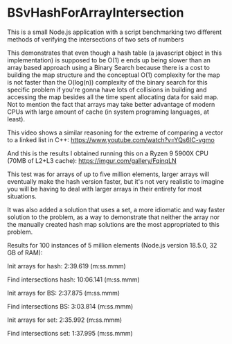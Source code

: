 # BSvHashForArrayIntersection
This is a small Node.js application with a script benchmarking two different methods of verifying the intersections of two sets of numbers

This demonstrates that even though a hash table (a javascript object in this implementation) is supposed to be O(1) e ends up being slower than an array based approach using a Binary Search because there is a cost to building the map structure and the conceptual O(1) complexity for the map is not faster than the O(log(n)) complexity of the binary search for this specific problem if you're gonna have lots of collisions in building and accessing the map besides all the time spent allocating data for said map. Not to mention the fact that arrays may take better advantage of modern CPUs with large amount of cache (in system programing languages, at least).

This video shows a similar reasoning for the extreme of comparing a vector to a linked list in C++: https://www.youtube.com/watch?v=YQs6IC-vgmo

And this is the results I obtained running this on a Ryzen 9 5900X CPU (70MB of L2+L3 cache): https://imgur.com/gallery/FqinqLN

This test was for arrays of up to five million elements, larger arrays will eventually make the hash version faster, but it's not very realistic to imagine you will be having to deal with larger arrays in their entirety for most situations.

It was also added a solution that uses a set, a more idiomatic and way faster solution to the problem, as a way to demonstrate that neither the array nor the manually created hash map solutions are the most appropriated to this problem.

Results for 100 instances of 5 million elements (Node.js version 18.5.0, 32 GB of RAM): 

  Init arrays for hash: 2:39.619 (m:ss.mmm)

  Find intersections hash: 10:06.141 (m:ss.mmm)
  
  Init arrays for BS: 2:37.875 (m:ss.mmm)
  
  Find intersections BS: 3:03.814 (m:ss.mmm)
  
  Init arrays for set: 2:35.992 (m:ss.mmm)
  
  Find intersections set: 1:37.995 (m:ss.mmm)
